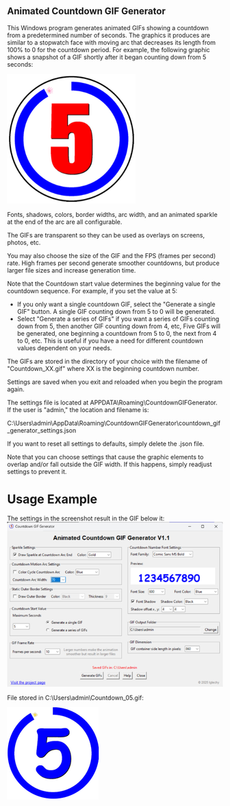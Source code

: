 ## Animated Countdown GIF Generator

This Windows program generates animated GIFs showing a countdown from a predetermined number of seconds. The graphics it produces are similar to a stopwatch face with moving arc that decreases its length from 100% to 0 for the countdown period. For example, the following graphic shows a snapshot of a GIF shortly after it began counting down from 5 seconds:

![Alt text](images/1.png)

Fonts, shadows, colors, border widths, arc width, and an animated sparkle at the end of the arc are all configurable.

The GIFs are transparent so they can be used as overlays on screens, photos, etc.

You may also choose the size of the GIF and the FPS (frames per second) rate. High frames per second generate smoother countdowns, but produce larger file sizes and increase generation time.

Note that the Countdown start value determines the beginning value for the countdown sequence. For example, if you set the value at 5:

- If you only want a single countdown GIF, select the "Generate a single GIF" button. A single GIF counting down from 5 to 0 will be generated.
- Select "Generate a series of GIFs" if you want a series of GIFs counting down from 5, then another GIF counting down from 4, etc, Five GIFs will be generated, one beginning a countdown from 5 to 0, the next from 4 to 0, etc. This is useful if you have a need for different countdown values dependent on your needs.

The GIFs are stored in the directory of your choice with the filename of "Countdown_XX.gif" where XX is the beginning countdown number.

Settings are saved when you exit and reloaded when you begin the program again.

The settings file is located at APPDATA\Roaming\CountdownGIFGenerator. If the user is "admin," the location and filename is:

C:\Users\admin\AppData\Roaming\CountdownGIFGenerator\countdown_gif_generator_settings.json

If you want to reset all settings to defaults, simply delete the .json file.

Note that you can choose settings that cause the graphic elements to overlap and/or fall outside the GIF width. If this happens, simply readjust settings to prevent it.

# Usage Example

The settings in the screenshot result in the GIF below it:
![Alt text](images/2.png)

File stored in C:\Users\admin\Countdown_05.gif:

![Alt text](images/3.png)
